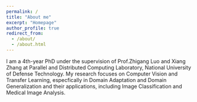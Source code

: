 ```yaml
---
permalink: /
title: "About me"
excerpt: "Homepage"
author_profile: true
redirect_from: 
  - /about/
  - /about.html
---
```


I am a 4th-year PhD under the supervision of Prof.Zhigang Luo and Xiang Zhang at Parallel and Distributed Computing Laboratory, National University of Defense Technology. My research focuses on Computer Vision and Transfer Learning, especfically in Domain Adaptation and Domain Generalization and their 
applications, including Image Classification and Medical Image Analysis.
